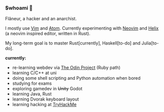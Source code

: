### $whoami :turtle:

Flâneur, a hacker and an anarchist.

I mostly use [Vim](https://www.vim.org/) and [Atom](https://atom.io/).
Currently experimenting with [Neovim](https://neovim.io/) and [Helix](https://github.com/helix-editor/helix) (a neovim inspired editor, written in Rust).

My long-term goal is to master Rust[currently], Haskell[to-do] and Julia[to-do].

**currently:**
- re-learning webdev via [The Odin Project](https://theodinproject.com/) (Ruby path)
- learning C/C++ at uni
- doing some shell scripting and Python automation when bored
- studying for exams
- exploring gamedev in ~~Unity~~ Godot
- learning Java, Rust
- learning Dvorak keyboard layout
- learning hacking at [TryHackMe](https://tryhackme.com)

<!--
[![Top Langs](https://github-readme-stats.vercel.app/api/top-langs/?username=docherak&hide=makefile,jupyter%20notebook&layout=compact)](https://github.com/anuraghazra/github-readme-stats)
-->
<!--
**docherak/docherak** is a ✨ _special_ ✨ repository because its `README.md` (this file) appears on your GitHub profile.

Here are some ideas to get you started:

- 🔭 I’m currently working on ...
- 🌱 I’m currently learning ...
- 👯 I’m looking to collaborate on ...
- 🤔 I’m looking for help with ...
- 💬 Ask me about ...
- 📫 How to reach me: ...
- 😄 Pronouns: ...
- ⚡ Fun fact: ...
-->

